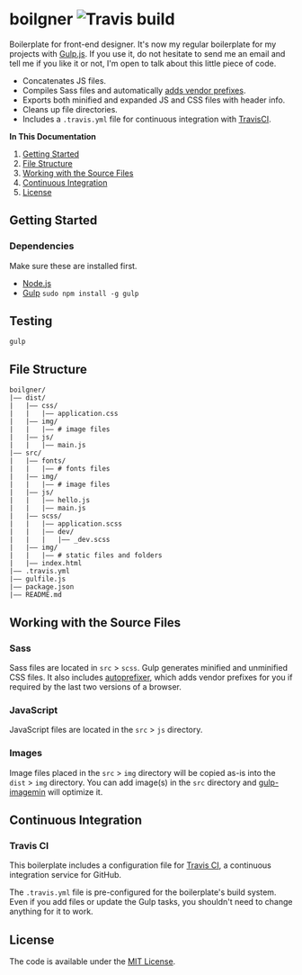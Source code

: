 # boilgner ![Travis build](https://travis-ci.org/JulienHe/boilgner.svg?branch=master)
Boilerplate for front-end designer. It's now my regular boilerplate for my projects with [Gulp.js](http://gulpjs.com/).
If you use it, do not hesitate to send me an email and tell me if you like it or not, I'm open to talk about this little piece of code.

* Concatenates JS files.
* Compiles Sass files and automatically [adds vendor prefixes](https://github.com/ai/autoprefixer).
* Exports both minified and expanded JS and CSS files with header info.
* Cleans up file directories.
* Includes a `.travis.yml` file for continuous integration with [TravisCI](https://travis-ci.org).

**In This Documentation**

1. [Getting Started](#getting-started)
2. [File Structure](#file-structure)
3. [Working with the Source Files](#working-with-the-source-files)
4. [Continuous Integration](#continuous-integration)
5. [License](#license)

## Getting Started

### Dependencies
Make sure these are installed first.

* [Node.js](http://nodejs.org)
* [Gulp](http://gulpjs.com) `sudo npm install -g gulp`

## Testing
```
gulp
```

## File Structure

```
boilgner/
|—— dist/
|   |—— css/
|   |   |—— application.css
|   |—— img/
|   |   |—— # image files
|   |—— js/
|   |   |—— main.js
|—— src/
|   |—— fonts/
|   |   |—— # fonts files
|   |—— img/
|   |   |—— # image files
|   |—— js/
|   |   |—— hello.js
|   |   |—— main.js
|   |—— scss/
|   |   |—— application.scss
|   |   |—— dev/
|   |   |   |—— _dev.scss
|   |—— img/
|   |   |—— # static files and folders
|   |—— index.html
|—— .travis.yml
|—— gulfile.js
|—— package.json
|—— README.md
```

## Working with the Source Files

### Sass

Sass files are located in `src` > `scss`. Gulp generates minified and unminified CSS files. It also includes [autoprefixer](https://github.com/postcss/autoprefixer), which adds vendor prefixes for you if required by the last two versions of a browser.

### JavaScript

JavaScript files are located in the `src` > `js` directory.

### Images

Image files placed in the `src` > `img` directory will be copied as-is into the `dist` > `img` directory.
You can add image(s) in the `src` directory and [gulp-imagemin](https://github.com/sindresorhus/gulp-imagemin) will optimize it.

## Continuous Integration

### Travis CI

This boilerplate includes a configuration file for [Travis CI](http://docs.travis-ci.com/user/getting-started/), a continuous integration service for GitHub.

The `.travis.yml` file is pre-configured for the boilerplate's build system. Even if you add files or update the Gulp tasks, you shouldn't need to change anything for it to work.


## License

The code is available under the [MIT License](LICENSE.md).
